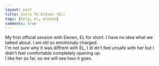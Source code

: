 ```yaml
---
layout: post
title: Intro To Eleven (EL)
tags: [help, el, eleven]
comments: true
---
```

My frist official session with Eleven, EL for short. I have no idea what we talked about. I am stil so emotionaly charged.   
I'm not sure why it was diffrent with EL, I di
dn't feel unsafe with her but I didn't feel comfortable completely opening up.   
I like her so far, so we will see hwo it goes.